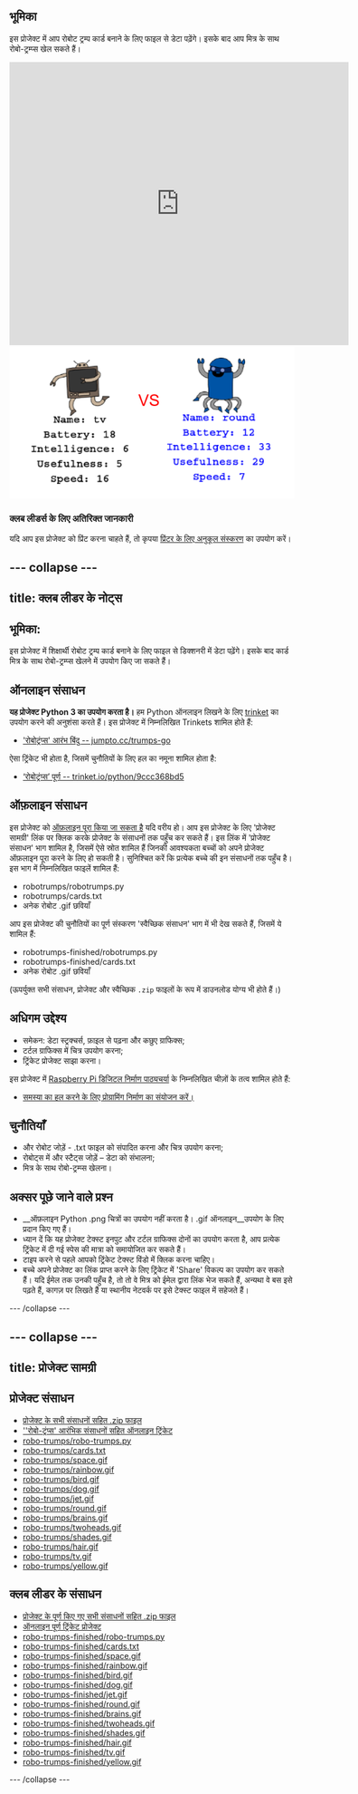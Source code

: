 ## भूमिका

इस प्रोजेक्ट में आप रोबोट ट्रम्प कार्ड बनाने के लिए फाइल से डेटा पढ़ेंगे। इसके बाद आप मित्र के साथ रोबो-ट्रम्प्स खेल सकते हैं।

<div class="trinket">
  <iframe src="https://trinket.io/embed/python/9ccc368bd5?outputOnly=true&start=result" width="600" height="500" frameborder="0" marginwidth="0" marginheight="0" allowfullscreen>
  </iframe>
  <img src="images/robotrumps-finished.png">
</div>


### क्लब लीडर्स के लिए अतिरिक्त जानकारी

यदि आप इस प्रोजेक्ट को प्रिंट करना चाहते हैं, तो कृपया [प्रिंटर के लिए अनुकूल संस्करण](https://projects.raspberrypi.org/en/projects/robo-trumps/print) का उपयोग करें।


--- collapse ---
---
title: क्लब लीडर के नोट्स
---


## भूमिका:
इस प्रोजेक्ट में शिक्षार्थी रोबोट ट्रम्प कार्ड बनाने के लिए फाइल से डिक्शनरी में डेटा पढ़ेंगे। इसके बाद कार्ड मित्र के साथ रोबो-ट्रम्प्स खेलने में उपयोग किए जा सकते हैं।

## ऑनलाइन संसाधन

__यह प्रोजेक्ट Python 3 का उपयोग करता है।__ हम Python ऑनलाइन लिखने के लिए [trinket](https://trinket.io/) का उपयोग करने की अनुशंसा करते हैं। इस प्रोजेक्ट में निम्नलिखित Trinkets शामिल होते हैं:

+ ['रोबोट्रंप्स' आरंभ बिंदु -- jumpto.cc/trumps-go](http://jumpto.cc/trumps-go)

ऐसा ट्रिंकेट भी होता है, जिसमें चुनौतियों के लिए हल का नमूना शामिल होता है:

+ [‘रोबोट्रंप्स’ पूर्ण -- trinket.io/python/9ccc368bd5](https://trinket.io/python/9ccc368bd5)

## ऑफ़लाइन संसाधन
इस प्रोजेक्ट को [ऑफ़लाइन पूरा किया जा सकता है](https://www.codeclubprojects.org/en-GB/resources/python-working-offline/) यदि वरीय हो। आप इस प्रोजेक्ट के लिए 'प्रोजेक्ट सामग्री' लिंक पर क्लिक करके प्रोजेक्ट के संसाधनों तक पहुँच कर सकते हैं। इस लिंक में 'प्रोजेक्ट संसाधन' भाग शामिल है, जिसमें ऐसे स्रोत शामिल हैं जिनकी आवश्यकता बच्चों को अपने प्रोजेक्ट ऑफ़लाइन पूरा करने के लिए हो सकती है। सुनिश्चित करें कि प्रत्येक बच्चे की इन संसाधनों तक पहुँच है। इस भाग में निम्नलिखित फाइलें शामिल हैं:

+ robotrumps/robotrumps.py
+ robotrumps/cards.txt
+ अनेक रोबोट .gif छवियाँ

आप इस प्रोजेक्ट की चुनौतियों का पूर्ण संस्करण 'स्वैच्छिक संसाधन' भाग में भी देख सकते हैं, जिसमें ये शामिल हैं:

+ robotrumps-finished/robotrumps.py
+ robotrumps-finished/cards.txt
+ अनेक रोबोट .gif छवियाँ

(ऊपर्युक्त सभी संसाधन, प्रोजेक्ट और स्वैच्छिक `.zip` फाइलों के रूप में डाउनलोड योग्य भी होते हैं।)

## अधिगम उद्देश्य
+ समेकन: डेटा स्ट्रक्चर्स, फ़ाइल से पढ़ना और कछुए ग्राफिक्स;
+ टर्टल ग्राफिक्स में चित्र उपयोग करना;
+ ट्रिंकेट प्रोजेक्ट साझा करना।

इस प्रोजेक्ट में [Raspberry Pi डिजिटल निर्माण पाठ्यचर्या](http://rpf.io/curriculum) के निम्नलिखित चीज़ों के तत्व शामिल होते हैं:

+ [समस्या का हल करने के लिए प्रोग्रामिंग निर्माण का संयोजन करें।](https://www.raspberrypi.org/curriculum/programming/builder)

## चुनौतियाँ
+ और रोबोट जोड़ें - .txt फाइल को संपादित करना और चित्र उपयोग करना;
+ रोबोट्स में और स्टैट्स जोड़ें – डेटा को संभालना;
+ मित्र के साथ रोबो-ट्रम्प्स खेलना।

## अक्सर पूछे जाने वाले प्रश्न
+ __ऑफ़लाइन Python .png चित्रों का उपयोग नहीं करता है। .gif ऑनलाइन__उपयोग के लिए प्रदान किए गए हैं।
+ ध्यान दें कि यह प्रोजेक्ट टेक्स्ट इनपुट और टर्टल ग्राफिक्स दोनों का उपयोग करता है, आप प्रत्येक ट्रिंकेट में दी गई स्पेस की मात्रा को समायोजित कर सकते हैं।
+ टाइप करने से पहले आपको ट्रिंकेट टेक्स्ट विंडो में क्लिक करना चाहिए।
+ बच्चे अपने प्रोजेक्ट का लिंक प्राप्त करने के लिए ट्रिंकेट में 'Share' विकल्प का उपयोग कर सकते हैं। यदि ईमेल तक उनकी पहुँच है, तो तो वे मित्र को ईमेल द्वारा लिंक भेज सकते हैं, अन्यथा वे बस इसे पढ़ते हैं, कागज़ पर लिखते हैं या स्थानीय नेटवर्क पर इसे टेक्स्ट फाइल में सहेजते हैं।


--- /collapse ---


--- collapse ---
---
title: प्रोजेक्ट सामग्री
---
## प्रोजेक्ट संसाधन
* [प्रोजेक्ट के सभी संसाधनों सहित .zip फाइल](resources/robo-trumps-project-resources.zip)
* [''रोबो-ट्रंप्स' आरंभिक संसाधनों सहित ऑनलाइन ट्रिंकेट](http://jumpto.cc/trumps-go)
* [robo-trumps/robo-trumps.py](resources/robo-trumps-robo-trumps.py)
* [robo-trumps/cards.txt](resources/robo-trumps-cards.txt)
* [robo-trumps/space.gif](resources/robo-trumps-space.gif)
* [robo-trumps/rainbow.gif](resources/robo-trumps-rainbow.gif)
* [robo-trumps/bird.gif](resources/robo-trumps-bird.gif)
* [robo-trumps/dog.gif](resources/robo-trumps-dog.gif)
* [robo-trumps/jet.gif](resources/robo-trumps-jet.gif)
* [robo-trumps/round.gif](resources/robo-trumps-round.gif)
* [robo-trumps/brains.gif](resources/robo-trumps-brains.gif)
* [robo-trumps/twoheads.gif](resources/robo-trumps-twoheads.gif)
* [robo-trumps/shades.gif](resources/robo-trumps-shades.gif)
* [robo-trumps/hair.gif](resources/robo-trumps-hair.gif)
* [robo-trumps/tv.gif](resources/robo-trumps-tv.gif)
* [robo-trumps/yellow.gif](resources/robo-trumps-yellow.gif)

## क्लब लीडर के संसाधन
* [प्रोजेक्ट के पूर्ण किए गए सभी संसाधनों सहित .zip फाइल](resources/robotrumps-volunteer-resources.zip)
* [ऑनलाइन पूर्ण ट्रिंकेट प्रोजेक्ट](https://trinket.io/python/9ccc368bd5)
* [robo-trumps-finished/robo-trumps.py](resources/robo-trumps-finished-robo-trumps.py)
* [robo-trumps-finished/cards.txt](resources/robo-trumps-finished-cards.txt)
* [robo-trumps-finished/space.gif](resources/robo-trumps-finished-space.gif)
* [robo-trumps-finished/rainbow.gif](resources/robo-trumps-finished-rainbow.gif)
* [robo-trumps-finished/bird.gif](resources/robo-trumps-finished-bird.gif)
* [robo-trumps-finished/dog.gif](resources/robo-trumps-finished-dog.gif)
* [robo-trumps-finished/jet.gif](resources/robo-trumps-finished-jet.gif)
* [robo-trumps-finished/round.gif](resources/robo-trumps-finished-round.gif)
* [robo-trumps-finished/brains.gif](resources/robo-trumps-finished-brains.gif)
* [robo-trumps-finished/twoheads.gif](resources/robo-trumps-finished-twoheads.gif)
* [robo-trumps-finished/shades.gif](resources/robo-trumps-finished-shades.gif)
* [robo-trumps-finished/hair.gif](resources/robo-trumps-finished-hair.gif)
* [robo-trumps-finished/tv.gif](resources/robo-trumps-finished-tv.gif)
* [robo-trumps-finished/yellow.gif](resources/robo-trumps-finished-yellow.gif)

--- /collapse ---
